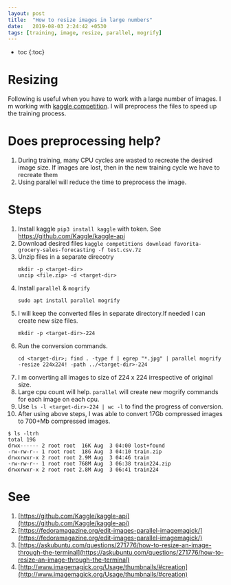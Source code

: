 ```yaml
---
layout: post
title:  "How to resize images in large numbers"
date:   2019-08-03 2:24:42 +0530
tags: [training, image, resize, parallel, mogrify]
---
```


* toc
{:toc}

# Resizing

Following is useful when you have to work with a large number of images.
I m working with [kaggle competition](https://www.kaggle.com/c/imaterialist-fashion-2019-FGVC6/data). I will preprocess the files to speed up the training process.

# Does preprocessing help?
 
 1. During training, many CPU cycles are wasted to recreate the desired image size. If images are lost, then in the new training cycle we have to recreate them
 1. Using parallel will reduce the time to preprocess the image.

# Steps

 1. Install kaggle `pip3 install kaggle` with token. See https://github.com/Kaggle/kaggle-api
 1. Download desired files `kaggle competitions download favorita-grocery-sales-forecasting -f test.csv.7z`
 1. Unzip files in a separate direcotry
    ```
    mkdir -p <target-dir>
    unzip <file.zip> -d <target-dir>
    ```
 1. Install `parallel` & `mogrify`
    ```
    sudo apt install parallel mogrify
    ```
 1. I will keep the converted files in separate directory.If needed I can create new size files.
    ```
    mkdir -p <target-dir>-224
    ```
 1. Run the conversion commands. 
    ```
    cd <target-dir>; find . -type f | egrep "*.jpg" | parallel mogrify -resize 224x224! -path ../<target-dir>-224
    ```
 1. I m converting all images to size of 224 x 224 irrespective of original size.
 1. Large cpu count will help. `parallel` will create new mogrify commands for each image on each cpu. 
 1. Use `ls -l <target-dir>-224 | wc -l` to find the progress of conversion.
 1. After using above steps, I was able to convert 17Gb compressed images to 700+Mb compressed images.
   ```
   $ ls -ltrh
   total 19G
   drwx------ 2 root root  16K Aug  3 04:00 lost+found
   -rw-rw-r-- 1 root root  18G Aug  3 04:10 train.zip
   drwxrwxr-x 2 root root 2.9M Aug  3 04:46 train
   -rw-rw-r-- 1 root root 768M Aug  3 06:38 train224.zip
   drwxrwxr-x 2 root root 2.8M Aug  3 06:41 train224
   ```
 

# See

 1. [https://github.com/Kaggle/kaggle-api](https://github.com/Kaggle/kaggle-api)
 1. [https://fedoramagazine.org/edit-images-parallel-imagemagick/](https://fedoramagazine.org/edit-images-parallel-imagemagick/)
 1. [https://askubuntu.com/questions/271776/how-to-resize-an-image-through-the-terminal](https://askubuntu.com/questions/271776/how-to-resize-an-image-through-the-terminal)
 1. [http://www.imagemagick.org/Usage/thumbnails/#creation](http://www.imagemagick.org/Usage/thumbnails/#creation)

